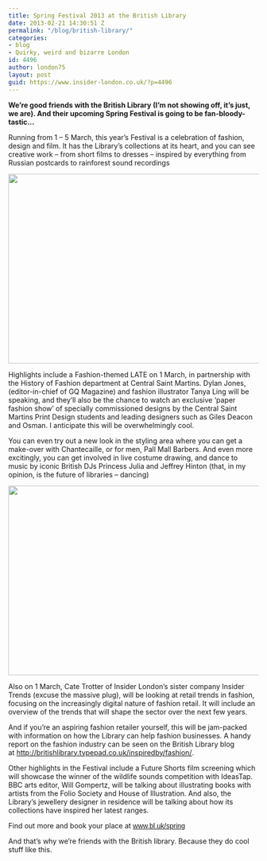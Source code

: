 ```yaml
---
title: Spring Festival 2013 at the British Library
date: 2013-02-21 14:30:51 Z
permalink: "/blog/british-library/"
categories:
- blog
- Quirky, weird and bizarre London
id: 4496
author: london75
layout: post
guid: https://www.insider-london.co.uk/?p=4496
---
```


**We&#8217;re good friends with the British Library (I&#8217;m not showing off, it&#8217;s just, we are). And their upcoming Spring Festival is going to be fan-bloody-tastic&#8230;**

Running from 1 – 5 March, this year’s Festival is a celebration of fashion, design and film. It has the Library’s collections at its heart, and you can see creative work &#8211; from short films to dresses &#8211; inspired by everything from Russian postcards to rainforest sound recordings

<a href="/british-library/" rel="attachment wp-att-4512"><img class="alignleft size-full wp-image-4512" title="BLgate" alt="" src="/wp-content/uploads/2013/02/BLgate.jpg" width="569" height="381" /></a>

Highlights include a Fashion-themed LATE on 1 March, in partnership with the History of Fashion department at Central Saint Martins. Dylan Jones, (editor-in-chief of GQ Magazine) and fashion illustrator Tanya Ling will be speaking, and they&#8217;ll also be the chance to watch an exclusive ‘paper fashion show’ of specially commissioned designs by the Central Saint Martins Print Design students and leading designers such as Giles Deacon and Osman. I anticipate this will be overwhelmingly cool.

You can even try out a new look in the styling area where you can get a make-over with Chantecaille, or for men, Pall Mall Barbers. And even more excitingly, you can get involved in live costume drawing, and dance to music by iconic British DJs Princess Julia and Jeffrey Hinton (that, in my opinion, is the future of libraries &#8211; dancing)

<a href="/british-library/" rel="attachment wp-att-4591"><img class="alignleft size-full wp-image-4591" title="Spring Festival" alt="" src="/wp-content/uploads/2013/02/Spring-Festival.jpg" width="569" height="381" /></a>

Also on 1 March, Cate Trotter of Insider London&#8217;s sister company Insider Trends (excuse the massive plug), will be looking at retail trends in fashion, focusing on the increasingly digital nature of fashion retail. It will include an overview of the trends that will shape the sector over the next few years.

And if you&#8217;re an aspiring fashion retailer yourself, this will be jam-packed with information on how the Library can help fashion businesses. A handy report on the fashion industry can be seen on the British Library blog at <a href="http://britishlibrary.typepad.co.uk/inspiredby/fashion/" target="_blank"><span style="text-decoration: underline;"><span style="color: #0000ff; font-family: Arial;">http://britishlibrary.typepad.co.uk/inspiredby/fashion/</span></span></a><span style="font-family: Arial;">.</span>

Other highlights in the Festival include a Future Shorts film screening which will showcase the winner of the wildlife sounds competition with IdeasTap. BBC arts editor, Will Gompertz, will be talking about illustrating books with artists from the Folio Society and House of Illustration. And also, the Library’s jewellery designer in residence will be talking about how its collections have inspired her latest ranges.

Find out more and book your place at <span style="text-decoration: underline;"><span style="color: #0000ff; font-family: Arial;"><a href="http://www.bl.uk/spring" target="_blank">www.bl.uk/spring</a></span></span>

And that&#8217;s why we&#8217;re friends with the British library. Because they do cool stuff like this.
